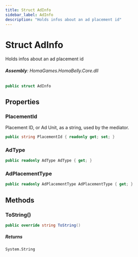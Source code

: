 ```yaml
---
title: Struct AdInfo
sidebar_label: AdInfo
description: "Holds infos about an ad placement id"
---
```

# Struct AdInfo
Holds infos about an ad placement id

###### **Assembly**: HomaGames.HomaBelly.Core.dll

```csharp title="Declaration"
public struct AdInfo
```
## Properties
### PlacementId
Placement ID, or Ad Unit, as a string, used by the mediator.

```csharp title="Declaration"
public string PlacementId { readonly get; set; }
```
### AdType


```csharp title="Declaration"
public readonly AdType AdType { get; }
```
### AdPlacementType


```csharp title="Declaration"
public readonly AdPlacementType AdPlacementType { get; }
```
## Methods
### ToString()


```csharp title="Declaration"
public override string ToString()
```

##### Returns

`System.String`
